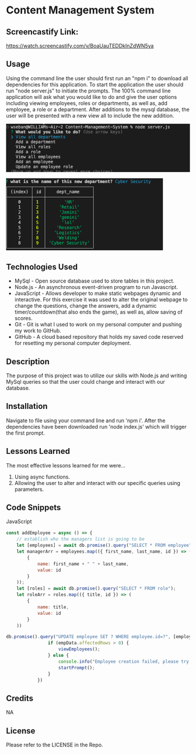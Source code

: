 # Content Management System

## Screencastify Link:
https://watch.screencastify.com/v/BoaUauTEDDkInZdWN5ya

## Usage
Using the command line the user should first run an "npm i" to download all dependencies for this application.  To start the application the user should run "node server.js" to initiate the prompts.  The 100% command line application will ask what you would like to do and give the user options including viewing employees, roles or departments, as well as, add employee, a role or a department.  After additions to the mysql database, the user will be presented with a new view all to include the new addition.  

![Site](./pics/Screenshot%202022-11-01%20at%207.35.51%20PM.png)
 
![Site](./pics/Screenshot%202022-11-01%20at%207.36.29%20PM.png)

## Technologies Used
- MySql - Open source database used to store tables in this project. 
- Node.js - An asynchronous event-driven program to run Javascript.
- JavaScript - Allows developer to make static webpages dynamic and interactive.  For this exercise it was used to alter the original webpage to change the questions, change the answers, add a dynamic timer/countdown(that also ends the game), as well as, allow saving of scores.
- Git - Git is what I used to work on my personal computer and pushing my work to GitHub.
- GitHub - A cloud based repository that holds my saved code reserved for resetting my personal computer deployment.

## Description

The purpose of this project was to utilize our skills with Node.js and writing MySql queries so that the user could change and interact with our database.

## Installation

Navigate to file using your command line and run 'npm i'. After the dependencies have been downloaded run 'node index.js' which will trigger the first prompt.  

## Lessons Learned
The most effective lessons learned for me were...
1. Using async functions.  
2. Allowing the user to alter and interact with our specific queries using parameters.


## Code Snippets
JavaScript
```javaScript
const addEmployee = async () => {
    // establish who the managers list is going to be
    let [employees] = await db.promise().query("SELECT * FROM employee");
    let managerArr = employees.map(({ first_name, last_name, id }) => (
        {
            name: first_name + " " + last_name,
            value: id
        }
    ));
    let [roles] = await db.promise().query("SELECT * FROM role");
    let roleArr = roles.map(({ title, id }) => (
        {
            name: title,
            value: id
        }
    ))
```
```JavaScript
db.promise().query("UPDATE employee SET ? WHERE employee.id=?", [employeeObj, answers.employee]).then(([empData]) => {
                if (empData.affectedRows > 0) {
                    viewEmployees();
                } else {
                    console.info("Employee creation failed, please try again");
                    startPrompt();
                }
            })
```

## Credits

NA

## License
Please refer to the LICENSE in the Repo.